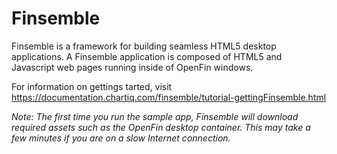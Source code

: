 # Finsemble

Finsemble is a framework for building seamless HTML5 desktop applications. A Finsemble application is composed of HTML5 and Javascript web pages running inside of OpenFin windows.

For information on gettings tarted, visit https://documentation.chartiq.com/finsemble/tutorial-gettingFinsemble.html

*Note: The first time you run the sample app, Finsemble will download required assets such as the OpenFin desktop container. This may take a few minutes if you are on a slow Internet connection.*